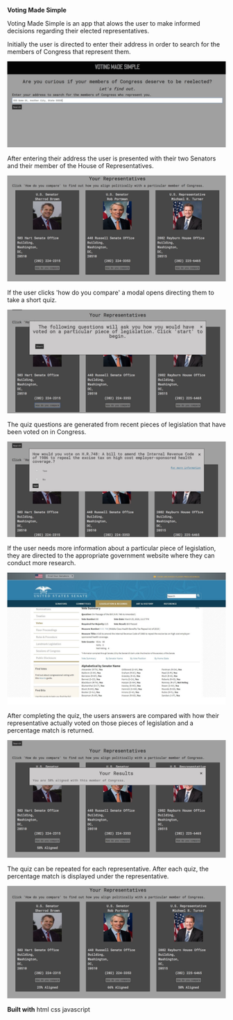 **Voting Made Simple**


Voting Made Simple is an app that alows the user to make informed decisions regarding their elected representatives.

Initially the user is directed to enter their address in order to search for the members of Congress that represent them.


<img src="images/title-screen.jpg"
      />
      
      
After entering their address the user is presented with their two Senators and their member of the House of Representatives.


<img src="images/initial-results.jpg"
      />
      
      
If the user clicks 'how do you compare' a modal opens directing them to take a short quiz.


<img src="images/start-screen.jpg"
      />
      
      
The quiz questions are generated from recent pieces of legislation that have been voted on in Congress.


<img src="images/question-screen.jpg"
      />
      
      
If the user needs more information about a particular piece of legislation, they are directed to the appropriate government website where they can conduct more research.


<img src="images/more-info.jpg"
      />
      
      
After completing the quiz, the users answers are compared with how their representative actually voted on those pieces of legislation and a percentage match is returned.


<img src="images/individual-results.jpg"
      />
      
      
The quiz can be repeated for each representative. After each quiz, the percentage match is displayed under the representative.


<img src="images/final-results.jpg"
      />
      
      
**Built with**
html
css
javascript
